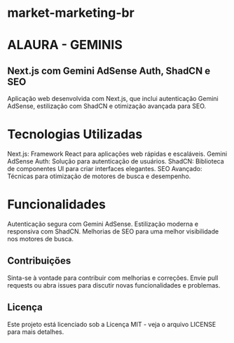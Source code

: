 # market-marketing-br
# ALAURA - GEMINIS
## Next.js com Gemini AdSense Auth, ShadCN e SEO
Aplicação web desenvolvida com Next.js, que inclui autenticação Gemini AdSense, estilização com ShadCN e otimização avançada para SEO.

# Tecnologias Utilizadas
Next.js: Framework React para aplicações web rápidas e escaláveis.
Gemini AdSense Auth: Solução para autenticação de usuários.
ShadCN: Biblioteca de componentes UI para criar interfaces elegantes.
SEO Avançado: Técnicas para otimização de motores de busca e desempenho.
# Funcionalidades
Autenticação segura com Gemini AdSense.
Estilização moderna e responsiva com ShadCN.
Melhorias de SEO para uma melhor visibilidade nos motores de busca.
## Contribuições
Sinta-se à vontade para contribuir com melhorias e correções. Envie pull requests ou abra issues para discutir novas funcionalidades e problemas.
## Licença
Este projeto está licenciado sob a Licença MIT - veja o arquivo LICENSE para mais detalhes.

